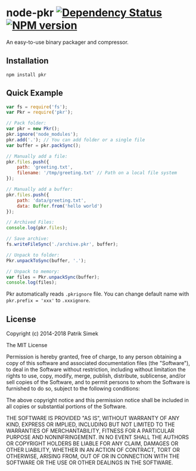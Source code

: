 # node-pkr [![Dependency Status](https://david-dm.org/patriksimek/node-pkr.png)](https://david-dm.org/patriksimek/node-pkr) [![NPM version](https://badge.fury.io/js/pkr.png)](http://badge.fury.io/js/pkr)

An easy-to-use binary packager and compressor.

## Installation

    npm install pkr

## Quick Example

```javascript
var fs = require('fs');
var Pkr = require('pkr'); 

// Pack folder:
var pkr = new Pkr();
pkr.ignore('node_modules');
pkr.add('.'); // You can add folder or a single file
var buffer = pkr.packSync();

// Manually add a file:
pkr.files.push({
    path: 'greeting.txt',
    filename: '/tmp/greeting.txt' // Path on a local file system
});

// Manually add a buffer:
pkr.files.push({
    path: 'data/greeting.txt',
    data: Buffer.from('hello world')
});

// Archived Files:
console.log(pkr.files);

// Save archive:
fs.writeFileSync('./archive.pkr', buffer);

// Unpack to folder:
Pkr.unpackToSync(buffer, '.');

// Unpack to memory:
var files = Pkr.unpackSync(buffer);
console.log(files);
```

Pkr automatically reads `.pkrignore` file. You can change default name with `pkr.prefix = 'xxx'` to `.xxxignore`.

## License

Copyright (c) 2014-2018 Patrik Simek

The MIT License

Permission is hereby granted, free of charge, to any person obtaining a copy of this software and associated documentation files (the "Software"), to deal in the Software without restriction, including without limitation the rights to use, copy, modify, merge, publish, distribute, sublicense, and/or sell copies of the Software, and to permit persons to whom the Software is furnished to do so, subject to the following conditions:

The above copyright notice and this permission notice shall be included in all copies or substantial portions of the Software.

THE SOFTWARE IS PROVIDED "AS IS", WITHOUT WARRANTY OF ANY KIND, EXPRESS OR IMPLIED, INCLUDING BUT NOT LIMITED TO THE WARRANTIES OF MERCHANTABILITY, FITNESS FOR A PARTICULAR PURPOSE AND NONINFRINGEMENT. IN NO EVENT SHALL THE AUTHORS OR COPYRIGHT HOLDERS BE LIABLE FOR ANY CLAIM, DAMAGES OR OTHER LIABILITY, WHETHER IN AN ACTION OF CONTRACT, TORT OR OTHERWISE, ARISING FROM, OUT OF OR IN CONNECTION WITH THE SOFTWARE OR THE USE OR OTHER DEALINGS IN THE SOFTWARE.
